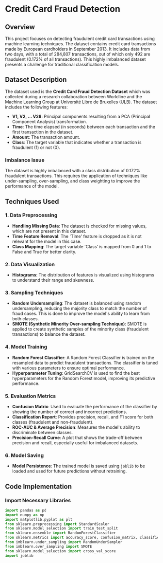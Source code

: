 # Credit Card Fraud Detection

## Overview
This project focuses on detecting fraudulent credit card transactions using machine learning techniques. The dataset contains credit card transactions made by European cardholders in September 2013. It includes data from two days, with a total of 284,807 transactions, out of which only 492 are fraudulent (0.172% of all transactions). This highly imbalanced dataset presents a challenge for traditional classification models.

## Dataset Description
The dataset used is the **Credit Card Fraud Detection Dataset** which was collected during a research collaboration between Worldline and the Machine Learning Group at Université Libre de Bruxelles (ULB). The dataset includes the following features:

- **V1, V2, … V28**: Principal components resulting from a PCA (Principal Component Analysis) transformation.
- **Time**: The time elapsed (in seconds) between each transaction and the first transaction in the dataset.
- **Amount**: The transaction amount.
- **Class**: The target variable that indicates whether a transaction is fraudulent (1) or not (0).

### Imbalance Issue
The dataset is highly imbalanced with a class distribution of 0.172% fraudulent transactions. This requires the application of techniques like under-sampling, over-sampling, and class weighting to improve the performance of the model.

## Techniques Used

### 1. Data Preprocessing
- **Handling Missing Data**: The dataset is checked for missing values, which are not present in this dataset.
- **Time Feature Removal**: The 'Time' feature is dropped as it is not relevant for the model in this case.
- **Class Mapping**: The target variable 'Class' is mapped from 0 and 1 to False and True for better clarity.

### 2. Data Visualization
- **Histograms**: The distribution of features is visualized using histograms to understand their range and skewness.

### 3. Sampling Techniques
- **Random Undersampling**: The dataset is balanced using random undersampling, reducing the majority class to match the number of fraud cases. This is done to improve the model's ability to learn from both classes.
- **SMOTE (Synthetic Minority Over-sampling Technique)**: SMOTE is applied to create synthetic samples of the minority class (fraudulent transactions) to balance the dataset.

### 4. Model Training
- **Random Forest Classifier**: A Random Forest Classifier is trained on the resampled data to predict fraudulent transactions. The classifier is tuned with various parameters to ensure optimal performance.
- **Hyperparameter Tuning**: GridSearchCV is used to find the best hyperparameters for the Random Forest model, improving its predictive performance.

### 5. Evaluation Metrics
- **Confusion Matrix**: Used to evaluate the performance of the classifier by showing the number of correct and incorrect predictions.
- **Classification Report**: Provides precision, recall, and F1 score for both classes (fraudulent and non-fraudulent).
- **ROC-AUC & Average Precision**: Measures the model's ability to discriminate between classes.
- **Precision-Recall Curve**: A plot that shows the trade-off between precision and recall, especially useful for imbalanced datasets.

### 6. Model Saving
- **Model Persistence**: The trained model is saved using `joblib` to be loaded and used for future predictions without retraining.

## Code Implementation

### Import Necessary Libraries

```python
import pandas as pd 
import numpy as np
import matplotlib.pyplot as plt
from sklearn.preprocessing import StandardScaler
from sklearn.model_selection import train_test_split
from sklearn.ensemble import RandomForestClassifier
from sklearn.metrics import accuracy_score, confusion_matrix, classification_report, roc_auc_score, average_precision_score
from imblearn.under_sampling import RandomUnderSampler
from imblearn.over_sampling import SMOTE
from sklearn.model_selection import cross_val_score
import joblib
